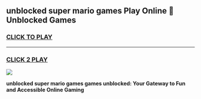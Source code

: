 
## unblocked super mario games Play Online 👋 Unblocked Games
<h3>
<a href="https://premium.freeplayer.one?title=unblocked_super_mario_games&ref=19F">CLICK TO PLAY</a></h3>
<hr>

<h3>
<a href="https://premium.freeplayer.one?title=unblocked_super_mario_games&ref=19F">CLICK 2 PLAY</a>
  
</h3>

<a href="https://premium.freeplayer.one?title=unblocked_super_mario_games&ref=19F"><img src="https://clearcache.store/games.png"></a>


**unblocked super mario games games unblocked: Your Gateway to Fun and Accessible Online Gaming**
